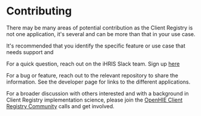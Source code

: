 # Contributing

There may be many areas of potential contribution as the Client Registry is not one application, it's several and can be more than that in your use case.

It's recommended that you identify the specific feature or use case that needs support and 

For a quick question, reach out on the iHRIS Slack team. Sign up [here](https://www.ihris.org/wp-login.php?action=slack-invitation)

For a bug or feature, reach out to the relevant repository to share the information. See the developer page for links to the different applications.

For a broader discussion with others interested and with a background in Client Registry implementation science, please join the [OpenHIE Client Registry Community](https://discourse.ohie.org) calls and get involved.

